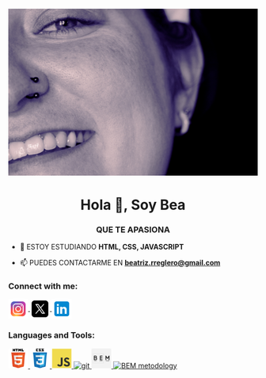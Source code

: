 ![Imagen decorativa de tu perfil](https://raw.githubusercontent.com/BeatrizRodriguezReglero/BeatrizRodriguezReglero/main/DSC09466.jpg)

<!-- Generado con https://rahuldkjain.github.io/gh-profile-readme-generator/ -->
<h1 align="center">Hola 👋, Soy Bea</h1>
<h3 align="center">QUE TE APASIONA</h3>

- 🌱 ESTOY ESTUDIANDO **HTML, CSS, JAVASCRIPT**

- 📫 PUEDES CONTACTARME EN **beatriz.rreglero@gmail.com**

<h3 align="left">Connect with me:</h3>

  <a href="https://www.instagram.com/" target="blank">
    <img align="center" src="https://raw.githubusercontent.com/BeatrizRodriguezReglero/BeatrizRodriguezReglero/3953671fa21a11ca7ac6858b6f87a7c54b876f1e/icons8-instagram%20(1).svg" height="40" width="40" />
  </a>

  <a href="https://twitter.com/url-de-twitter" target="blank">
      <img align="center" src="https://raw.githubusercontent.com/BeatrizRodriguezReglero/BeatrizRodriguezReglero/3953671fa21a11ca7ac6858b6f87a7c54b876f1e/icons8-twitterx.svg" alt="url-de-twitter" height="40" width="40" />
  </a>

  <a href="https://linkedin.com/in/url-de-linkedin" target="blank">
      <img align="center" src="https://raw.githubusercontent.com/BeatrizRodriguezReglero/BeatrizRodriguezReglero/3953671fa21a11ca7ac6858b6f87a7c54b876f1e/icons8-linkedin%20(1).svg" alt="url-de-linkedin" height="40" width="40" />
  </a>
</p>

<h3 align="left">Languages and Tools:</h3>
<p align="left">

 <a href="https://www.w3.org/html/" target="_blank" rel="noreferrer">
      <img src="https://raw.githubusercontent.com/devicons/devicon/master/icons/html5/html5-original-wordmark.svg" alt="html5" width="40" height="40"/> 
</a> 
<a href="https://www.w3.org/Style/CSS/" target="_blank" rel="noreferrer"> 
    <img src="https://raw.githubusercontent.com/devicons/devicon/master/icons/css3/css3-original-wordmark.svg" alt="css3" width="40" height="40"/> 
</a>

<a href="https://developer.mozilla.org/en-US/docs/Web/JavaScript" target="_blank" rel="noreferrer"> 
  <img src="https://raw.githubusercontent.com/devicons/devicon/master/icons/javascript/javascript-original.svg" alt="javascript" width="40" height="40"/> 
</a>

 <a href="https://git-scm.com/" target="_blank" rel="noreferrer"> 
    <img src="https://www.vectorlogo.zone/logos/git-scm/git-scm-icon.svg" alt="git" width="40" height="40"/> 
 </a>

  <a href="https://getbem.com/">
      <img src="https://raw.githubusercontent.com/BeatrizRodriguezReglero/BeatrizRodriguezReglero/main/BEM-1.png" target="_blank" rel="noreferrer" width="40" height="40" alt="BEM metodology">
  </a>

  <a href="https://sass-lang.com/">
      <img src="https://upload.wikimedia.org/wikipedia/commons/thumb/9/96/Sass_Logo_Color.svg/2560px-Sass_Logo_Color.svg.png" target="_blank" rel="noreferrer" width="40" alt="BEM metodology">
  </a>
